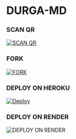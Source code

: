 # DURGA-MD
<a herf='wa.me/916238768108' src='./AMEEN-SER/Magic-Noa.png' >
  
### SCAN QR
<a href='https://replit.com/@raoneenemyinbox/QR-CODE-NOVA?v=1' target="_blank"><img alt='SCAN QR' src='https://img.shields.io/badge/Scan_qr-100000?style=for-the-badge&logo=qrcode&logoColor=white&labelColor=black&color=red'/></a>

### FORK
<a href='https://github.com/AmeenRepo/DURGA-MD/fork' target="_blank"><img alt='FORK' src='https://img.shields.io/badge/Fork Repo-100000?style=for-the-badge&logo=scan&logoColor=white&labelColor=black&color=red'/></a>

### DEPLOY ON HEROKU
[![Deploy](https://www.herokucdn.com/deploy/button.svg)](https://heroku.com/deploy?template=https://github.com/AmeenRepo/DURGA-MD)

### DEPLOY ON RENDER
<a herf='https://dashboard.render.com/register' target="_blank"><img alt='DEPLOY ON RENDER' src='https://img.shields.io/badge/Scan_qr-100000?style=for-the-badge&logo=render&logoColor=white&labelColor=black&color=black'/>
